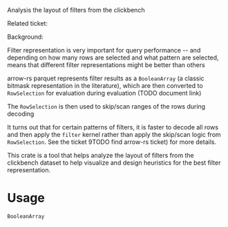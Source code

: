 Analysis the layout of filters from the clickbench

Related ticket:

Background:

Filter representation is very important for query performance -- and depending on how many
rows are selected and what pattern are selected, means that different filter representations 
might be better than others

arrow-rs parquet represents filter results as a `BooleanArray` (a classic bitmask representation in the literature),
which are then converted to `RowSelection` for evaluation during evaluation (TODO document link)

The `RowSelection` is then used to skip/scan ranges of the rows during decoding

It turns out that for certain patterns of filters, it is faster to decode all rows and then apply the `filter` kernel
rather than apply the skip/scan logic from `RowSelection`. See the ticket 9TODO find arrow-rs ticket) for more details.



This crate is a tool that helps analyze the layout of filters from the clickbench dataset
to help visualize and design heuristics for the best filter representation.
# Usage

`BooleanArray` 


